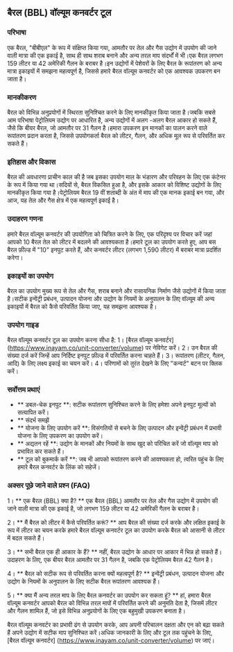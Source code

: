 ## बैरल (BBL) वॉल्यूम कनवर्टर टूल

### परिभाषा
एक बैरल, "बीबीएल" के रूप में संक्षिप्त किया गया, आमतौर पर तेल और गैस उद्योग में उपयोग की जाने वाली मात्रा की एक इकाई है, साथ ही साथ शराब बनाने और अन्य तरल माप संदर्भों में भी।एक बैरल लगभग 159 लीटर या 42 अमेरिकी गैलन के बराबर है।इन उद्योगों में पेशेवरों के लिए बैरल के रूपांतरण को अन्य मात्रा इकाइयों में समझना महत्वपूर्ण है, जिससे हमारे बैरल वॉल्यूम कनवर्टर को एक आवश्यक उपकरण बन जाता है।

### मानकीकरण
बैरल को विभिन्न अनुप्रयोगों में स्थिरता सुनिश्चित करने के लिए मानकीकृत किया जाता है।जबकि सबसे आम परिभाषा पेट्रोलियम उद्योग पर आधारित है, अन्य उद्योगों में अलग -अलग बैरल आकार हो सकते हैं, जैसे कि बीयर बैरल, जो आमतौर पर 31 गैलन है।हमारा उपकरण इन मानकों का पालन करने वाले रूपांतरण प्रदान करता है, जिससे उपयोगकर्ता बैरल को लीटर, गैलन, और अधिक मूल रूप से परिवर्तित कर सकते हैं।

### इतिहास और विकास
बैरल की अवधारणा प्राचीन काल की है जब इसका उपयोग माल के भंडारण और परिवहन के लिए एक कंटेनर के रूप में किया गया था।सदियों से, बैरल विकसित हुआ है, और इसके आकार को विशिष्ट उद्योगों के लिए मानकीकृत किया गया है।पेट्रोलियम बैरल 19 वीं शताब्दी के अंत में माप की एक मानक इकाई बन गया, और आज, यह तेल और गैस क्षेत्र में एक महत्वपूर्ण इकाई है।

### उदाहरण गणना
हमारे बैरल वॉल्यूम कनवर्टर की उपयोगिता को चित्रित करने के लिए, एक परिदृश्य पर विचार करें जहां आपको 10 बैरल तेल को लीटर में बदलने की आवश्यकता है।हमारे टूल का उपयोग करते हुए, आप बस बैरल फ़ील्ड में "10" इनपुट करते हैं, और कनवर्टर लीटर (लगभग 1,590 लीटर) में बराबर मात्रा प्रदर्शित करेगा।

### इकाइयों का उपयोग
बैरल का उपयोग मुख्य रूप से तेल और गैस, शराब बनाने और रासायनिक निर्माण जैसे उद्योगों में किया जाता है।सटीक इन्वेंट्री प्रबंधन, उत्पादन योजना और उद्योग के नियमों के अनुपालन के लिए वॉल्यूम की अन्य इकाइयों में बैरल को कैसे परिवर्तित किया जाए, यह समझना आवश्यक है।

### उपयोग गाइड
बैरल वॉल्यूम कनवर्टर टूल का उपयोग करना सीधा है:
1। [बैरल वॉल्यूम कनवर्टर] (https://www.inayam.co/unit-converter/volume) पर नेविगेट करें।
2। उन बैरल की संख्या दर्ज करें जिन्हें आप निर्दिष्ट इनपुट फ़ील्ड में परिवर्तित करना चाहते हैं।
3। रूपांतरण (लीटर, गैलन, आदि) के लिए लक्ष्य इकाई का चयन करें।
4। परिणामों को तुरंत देखने के लिए "कन्वर्ट" बटन पर क्लिक करें।

### सर्वोत्तम प्रथाएं
- ** डबल-चेक इनपुट **: सटीक रूपांतरण सुनिश्चित करने के लिए हमेशा अपने इनपुट मूल्यों को सत्यापित करें।
- ** संदर्भ समझें
- ** योजना के लिए उपयोग करें **: विसंगतियों से बचने के लिए उत्पादन और इन्वेंट्री प्रबंधन में प्रभावी योजना के लिए उपकरण का उपयोग करें।
- ** अद्यतन रहें **: उद्योग के मानकों और नियमों के साथ खुद को परिचित करें जो वॉल्यूम माप को प्रभावित कर सकते हैं।
- ** टूल को बुकमार्क करें **: जब भी आपको रूपांतरण करने की आवश्यकता हो, त्वरित पहुंच के लिए हमारे बैरल कनवर्टर के लिंक को सहेजें।

### अक्सर पूछे जाने वाले प्रश्न (FAQ)

1। ** एक बैरल (BBL) क्या है? **
एक बैरल (BBL) आमतौर पर तेल और गैस उद्योग में उपयोग की जाने वाली मात्रा की एक इकाई है, जो लगभग 159 लीटर या 42 अमेरिकी गैलन के बराबर है।

2। ** मैं बैरल को लीटर में कैसे परिवर्तित करूं? **
आप बैरल की संख्या दर्ज करके और लक्षित इकाई के रूप में लीटर का चयन करके हमारे बैरल वॉल्यूम कनवर्टर टूल का उपयोग करके बैरल को आसानी से लीटर में बदल सकते हैं।

3। ** सभी बैरल एक ही आकार के हैं? **
नहीं, बैरल उद्योग के आधार पर आकार में भिन्न हो सकते हैं।उदाहरण के लिए, एक बीयर बैरल आमतौर पर 31 गैलन है, जबकि एक पेट्रोलियम बैरल 42 गैलन है।

4। ** बैरल को सटीक रूप से परिवर्तित करना क्यों महत्वपूर्ण है? **
इन्वेंट्री प्रबंधन, उत्पादन योजना और उद्योग के नियमों के अनुपालन के लिए सटीक बैरल रूपांतरण आवश्यक हैं।

5। ** क्या मैं अन्य तरल माप के लिए बैरल कनवर्टर का उपयोग कर सकता हूं? **
हां, हमारा बैरल वॉल्यूम कनवर्टर आपको बैरल को विभिन्न तरल मापों में परिवर्तित करने की अनुमति देता है, जिसमें लीटर और गैलन शामिल हैं, जो इसे विभिन्न अनुप्रयोगों के लिए एक बहुमुखी उपकरण बनाता है।

बैरल वॉल्यूम कनवर्टर का प्रभावी ढंग से उपयोग करके, आप अपनी परिचालन दक्षता और एन को बढ़ा सकते हैं अपने उद्योग में सटीक माप सुनिश्चित करें।अधिक जानकारी के लिए और टूल तक पहुंचने के लिए, [बैरल वॉल्यूम कनवर्टर] (https://www.inayam.co/unit-converter/volume) पर जाएं।